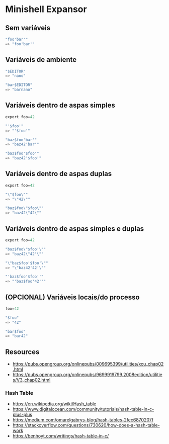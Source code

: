 # Minishell Expansor

## Sem variáveis

```c
"foo'bar'"
=> "foo'bar'"
```

## Variáveis de ambiente

```c
"$EDITOR"
=> "nano"

"bar$EDITOR"
=> "barnano"
```

## Variáveis dentro de aspas simples

```c
export foo=42

"'$foo'"
=> "'$foo'"

"baz$foo'bar'"
=> "baz42'bar'"

"baz$foo'$foo'"
=> "baz42'$foo'"
```

## Variáveis dentro de aspas duplas

```c
export foo=42

"\"$foo\""
=> "\"42\""

"baz$foo\"$foo\""
=> "baz42\"42\""
```

## Variáveis dentro de aspas simples e duplas

```c
export foo=42

"baz$foo\"$foo'\""
=> "baz42\"42'\""

"\"baz$foo'$foo'\""
=> "\"baz42'42'\""

"'baz$foo'$foo''"
=> "'baz$foo'42''"
```

## (OPCIONAL) Variáveis locais/do processo

```c
foo=42

"$foo"
=> "42"

"bar$foo"
=> "bar42"
```

## Resources

- https://pubs.opengroup.org/onlinepubs/009695399/utilities/xcu_chap02.html
- https://pubs.opengroup.org/onlinepubs/9699919799.2008edition/utilities/V3_chap02.html

### Hash Table

- https://en.wikipedia.org/wiki/Hash_table
- https://www.digitalocean.com/community/tutorials/hash-table-in-c-plus-plus
- https://medium.com/omarelgabrys-blog/hash-tables-2fec6870207f
- https://stackoverflow.com/questions/730620/how-does-a-hash-table-work
- https://benhoyt.com/writings/hash-table-in-c/
